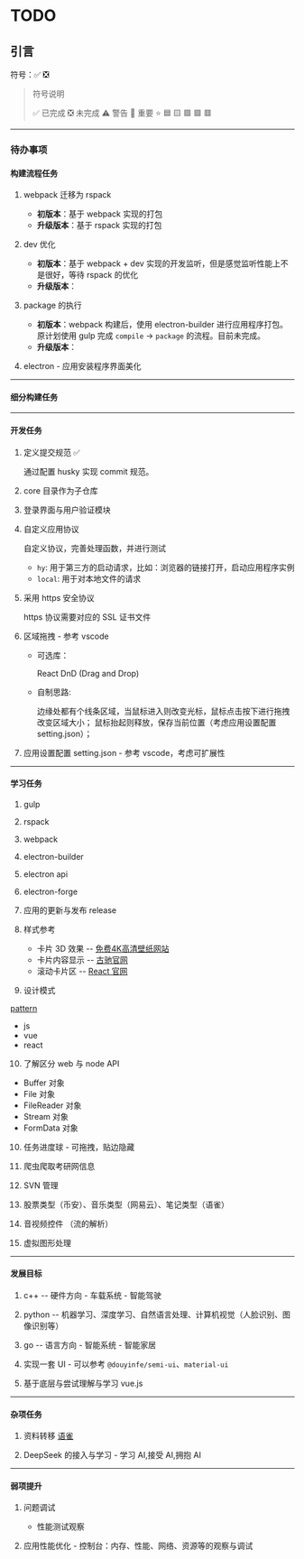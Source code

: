 # TODO

## 引言

符号：✅ ❎

> 符号说明
>
> ✅ 已完成
> ❎ 未完成
> ⚠️ 警告
> 📌 重要
> ⭐️
> 🟦
> 🟨
> 🟩
> 🟪
> 🟥

---

### 待办事项

#### 构建流程任务

<!-- ***** ***** ***** ***** 基础构建流程: compile | package | dev ***** ***** ***** ***** -->

1. webpack 迁移为 rspack

   - **初版本**：基于 webpack 实现的打包
   - **升级版本**：基于 rspack 实现的打包

2. dev 优化

   - **初版本**：基于 webpack + dev 实现的开发监听，但是感觉监听性能上不是很好，等待 rspack 的优化
   - **升级版本**：

3. package 的执行

   - **初版本**：webpack 构建后，使用 electron-builder 进行应用程序打包。
     原计划使用 gulp 完成 `compile` -> `package` 的流程。目前未完成。
   - **升级版本**：

4. electron - 应用安装程序界面美化

---

#### 细分构建任务

<!--- ***** ***** ***** ***** 细分构建任务： webpack | rspack  ***** ***** ***** ***** -->

---

#### 开发任务

<!-- ***** ***** ***** ***** 开发任务  ***** ***** ***** ***** -->

1. 定义提交规范 ✅

   通过配置 husky 实现 commit 规范。

2. core 目录作为子仓库

3. 登录界面与用户验证模块

4. 自定义应用协议

   自定义协议，完善处理函数，并进行测试

   - `hy`: 用于第三方的启动请求，比如：浏览器的链接打开，启动应用程序实例
   - `local`: 用于对本地文件的请求

5. 采用 https 安全协议

   https 协议需要对应的 SSL 证书文件

6. 区域拖拽 - 参考 vscode

   - 可选库：

     React DnD (Drag and Drop)

   - 自制思路:

     边缘处都有个线条区域，当鼠标进入则改变光标，鼠标点击按下进行拖拽改变区域大小；
     鼠标抬起则释放，保存当前位置（考虑应用设置配置 setting.json）；

7. 应用设置配置 setting.json - 参考 vscode，考虑可扩展性

---

#### 学习任务

<!-- ***** ***** ***** ***** 学习任务  ***** ***** ***** ***** -->

1. gulp

2. rspack

3. webpack

4. electron-builder

5. electron api

6. electron-forge

7. 应用的更新与发布 release

8. 样式参考

   - 卡片 3D 效果 -- [免费4K高清壁纸网站](https://haowallpaper.com/)
   - 卡片内容显示 -- [古驰官网](https://www.gucci.cn/)
   - 滚动卡片区 -- [React 官网](https://zh-hans.react.dev/)

9. 设计模式

[pattern](https://www.patterns.dev/)

- js
- vue
- react

10. 了解区分 web 与 node API

- Buffer 对象
- File 对象
- FileReader 对象
- Stream 对象
- FormData 对象

10. 任务进度球 - 可拖拽，贴边隐藏

11. 爬虫爬取考研网信息

12. SVN 管理

13. 股票类型（币安）、音乐类型（网易云）、笔记类型（语雀）

14. 音视频控件 （流的解析）

15. 虚拟图形处理

---

#### 发展目标

1. c++ -- 硬件方向 - 车载系统 - 智能驾驶

2. python -- 机器学习、深度学习、自然语言处理、计算机视觉（人脸识别、图像识别等）

3. go -- 语言方向 - 智能系统 - 智能家居

4. 实现一套 UI - 可以参考 `@douyinfe/semi-ui`、`material-ui`

5. 基于底层与尝试理解与学习 vue.js

---

#### 杂项任务

<!-- ***** ***** ***** ***** 杂项任务  ***** ***** ***** ***** -->

1. 资料转移 [语雀](https://www.yuque.com/yanbin-rwuuc)

2. DeepSeek 的接入与学习 - 学习 AI,接受 AI,拥抱 AI

---

#### 弱项提升

<!-- ***** ***** ***** ***** 对个人短板进行提升  ***** ***** ***** ***** -->

1. 问题调试

   - 性能测试观察

2. 应用性能优化 - 控制台：内存、性能、网络、资源等的观察与调试
